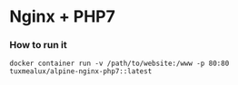 # Nginx + PHP7

### How to run it
    docker container run -v /path/to/website:/www -p 80:80 tuxmealux/alpine-nginx-php7::latest